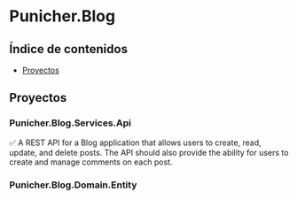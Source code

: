 #  Punicher.Blog 

##  Índice de contenidos
-  [Proyectos](#proyectos)

##  Proyectos

###  Punicher.Blog.Services.Api
:white_check_mark: A REST API for a Blog application that allows users to create, read, update, and delete posts. The API should also provide the ability for users to create and manage comments on each post.

###  Punicher.Blog.Domain.Entity